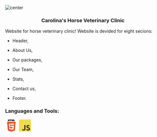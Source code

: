 ![center](https://github.com/navarrojg/horseVetClinic/assets/115883736/9396ce24-8c05-408c-95e8-f93e15bc3b19)

<h3 align="center">Carolina's Horse Veterinary Clinic</h3>

<p align="left">
  Website for horse veterinary clinic! Website is devided for eight secions:

  - Header,

  - About Us,

  - Our packages,

  - Our Team,

  - Stats,

  - Contact us,

  - Footer.
</p>

<h3 align="left">Languages and Tools:</h3>
<img src="https://raw.githubusercontent.com/devicons/devicon/master/icons/html5/html5-original-wordmark.svg" alt="html5" width="40" height="40"/> </a> <a href="https://developer.mozilla.org/en-US/docs/Web/JavaScript" target="_blank" rel="noreferrer"> <img src="https://raw.githubusercontent.com/devicons/devicon/master/icons/javascript/javascript-original.svg" alt="javascript" width="40" height="40"/>
